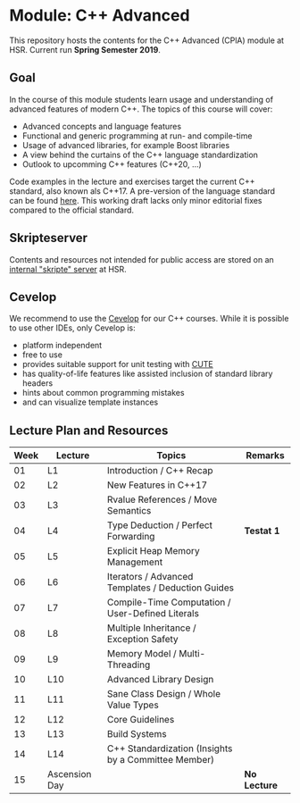 # Module: C++ Advanced

This repository hosts the contents for the C++ Advanced (CPlA) module at HSR. Current run **Spring Semester 2019**.

## Goal
In the course of this module students learn usage and understanding of advanced features of modern C++. The topics of this course will cover:
* Advanced concepts and language features
* Functional and generic programming at run- and compile-time
* Usage of advanced libraries, for example Boost libraries
* A view behind the curtains of the C++ language standardization
* Outlook to upcomming C++ features (C++20, ...) 

Code examples in the lecture and exercises target the current C++ standard, also known als C++17. A pre-version of the language standard can be found [here](http://www.open-std.org/jtc1/sc22/wg21/docs/papers/2017/n4659.pdf). This working draft lacks only minor editorial fixes compared to the official standard.


## Skripteserver
Contents and resources not intended for public access are stored on an [internal "skripte" server](https://skripte.hsr.ch/Informatik/Fachbereich/C++_Advanced/CplA/) at HSR. 


## Cevelop
We recommend to use the [Cevelop](https://www.cevelop.com) for our C++ courses. While it is possible to use other IDEs, only Cevelop is:
* platform independent
* free to use
* provides suitable support for unit testing with [CUTE](https://www.cute-test.com)
* has quality-of-life features like assisted inclusion of standard library headers
* hints about common programming mistakes
* and can visualize template instances


## Lecture Plan and Resources
| Week | Lecture | Topics | Remarks |
| ---- | ------- | ------ | ------- |
|01|L1|Introduction / C++ Recap||
|02|L2|New Features in C++17||
|03|L3|Rvalue References / Move Semantics||
|04|L4|Type Deduction / Perfect Forwarding|**Testat 1**|
|05|L5|Explicit Heap Memory Management||
|06|L6|Iterators / Advanced Templates / Deduction Guides ||
|07|L7|Compile-Time Computation / User-Defined Literals||
|08|L8|Multiple Inheritance / Exception Safety||
|09|L9|Memory Model / Multi-Threading||
|10|L10|Advanced Library Design||
|11|L11|Sane Class Design / Whole Value Types||
|12|L12|Core Guidelines||
|13|L13|Build Systems||
|14|L14|C++ Standardization (Insights by a Committee Member)||
|15|Ascension Day||**No Lecture**|
